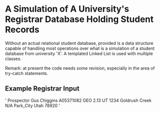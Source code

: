 # A Simulation of A University's Registrar Database Holding Student Records

Without an actual relational student database, provided is a data structure capable of handling most operations over what is a simulation of a student database from university 'X'. A templated Linked List is used with multiple classes. 

Remark: at present the code needs some revision, especially in the area of try-catch statements.

## Example Registrar Input

'
Prospector Gus Chiggins
A05371082
GEO
2.13
UT
1234 Goldrush Creek
N/A
Park_City Utah 78920
'
